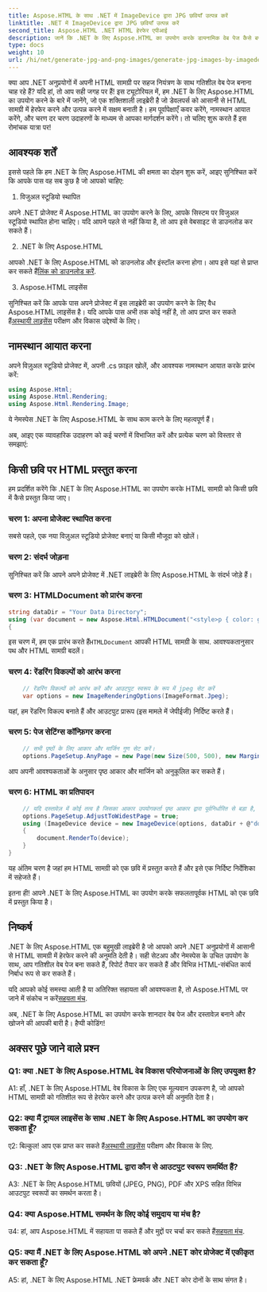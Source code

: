 ```yaml
---
title: Aspose.HTML के साथ .NET में ImageDevice द्वारा JPG छवियाँ उत्पन्न करें
linktitle: .NET में ImageDevice द्वारा JPG छवियाँ उत्पन्न करें
second_title: Aspose.HTML .NET HTML हेरफेर एपीआई
description: जानें कि .NET के लिए Aspose.HTML का उपयोग करके डायनामिक वेब पेज कैसे बनाएं। यह चरण-दर-चरण ट्यूटोरियल पूर्वापेक्षाएँ, नामस्थान और छवियों के लिए HTML प्रस्तुत करना शामिल करता है।
type: docs
weight: 10
url: /hi/net/generate-jpg-and-png-images/generate-jpg-images-by-imagedevice/
---
```


क्या आप .NET अनुप्रयोगों में अपनी HTML सामग्री पर सहज नियंत्रण के साथ गतिशील वेब पेज बनाना चाह रहे हैं? यदि हां, तो आप सही जगह पर हैं! इस ट्यूटोरियल में, हम .NET के लिए Aspose.HTML का उपयोग करने के बारे में जानेंगे, जो एक शक्तिशाली लाइब्रेरी है जो डेवलपर्स को आसानी से HTML सामग्री में हेरफेर करने और उत्पन्न करने में सक्षम बनाती है। हम पूर्वापेक्षाएँ कवर करेंगे, नामस्थान आयात करेंगे, और चरण दर चरण उदाहरणों के माध्यम से आपका मार्गदर्शन करेंगे। तो चलिए शुरू करते हैं इस रोमांचक यात्रा पर!

## आवश्यक शर्तें

इससे पहले कि हम .NET के लिए Aspose.HTML की क्षमता का दोहन शुरू करें, आइए सुनिश्चित करें कि आपके पास वह सब कुछ है जो आपको चाहिए:

1. विजुअल स्टूडियो स्थापित

अपने .NET प्रोजेक्ट में Aspose.HTML का उपयोग करने के लिए, आपके सिस्टम पर विजुअल स्टूडियो स्थापित होना चाहिए। यदि आपने पहले से नहीं किया है, तो आप इसे वेबसाइट से डाउनलोड कर सकते हैं।

2. .NET के लिए Aspose.HTML

 आपको .NET के लिए Aspose.HTML को डाउनलोड और इंस्टॉल करना होगा। आप इसे यहां से प्राप्त कर सकते हैं[लिंक को डाउनलोड करें](https://releases.aspose.com/html/net/).

3. Aspose.HTML लाइसेंस

सुनिश्चित करें कि आपके पास अपने प्रोजेक्ट में इस लाइब्रेरी का उपयोग करने के लिए वैध Aspose.HTML लाइसेंस है। यदि आपके पास अभी तक कोई नहीं है, तो आप प्राप्त कर सकते हैं[अस्थायी लाइसेंस](https://purchase.aspose.com/temporary-license/) परीक्षण और विकास उद्देश्यों के लिए।

## नामस्थान आयात करना

अपने विज़ुअल स्टूडियो प्रोजेक्ट में, अपनी .cs फ़ाइल खोलें, और आवश्यक नामस्थान आयात करके प्रारंभ करें:

```csharp
using Aspose.Html;
using Aspose.Html.Rendering;
using Aspose.Html.Rendering.Image;
```

ये नेमस्पेस .NET के लिए Aspose.HTML के साथ काम करने के लिए महत्वपूर्ण हैं।

अब, आइए एक व्यावहारिक उदाहरण को कई चरणों में विभाजित करें और प्रत्येक चरण को विस्तार से समझाएं:

## किसी छवि पर HTML प्रस्तुत करना

हम प्रदर्शित करेंगे कि .NET के लिए Aspose.HTML का उपयोग करके HTML सामग्री को किसी छवि में कैसे प्रस्तुत किया जाए।

### चरण 1: अपना प्रोजेक्ट स्थापित करना

सबसे पहले, एक नया विज़ुअल स्टूडियो प्रोजेक्ट बनाएं या किसी मौजूदा को खोलें।

### चरण 2: संदर्भ जोड़ना

सुनिश्चित करें कि आपने अपने प्रोजेक्ट में .NET लाइब्रेरी के लिए Aspose.HTML के संदर्भ जोड़े हैं।

### चरण 3: HTMLDocument को प्रारंभ करना

```csharp
string dataDir = "Your Data Directory";
using (var document = new Aspose.Html.HTMLDocument("<style>p { color: green; }</style><p>my first paragraph</p>", @"c:\work\"))
{
```

 इस चरण में, हम एक प्रारंभ करते हैं`HTMLDocument` आपकी HTML सामग्री के साथ. आवश्यकतानुसार पथ और HTML सामग्री बदलें।

### चरण 4: रेंडरिंग विकल्पों को आरंभ करना

```csharp
    // रेंडरिंग विकल्पों को आरंभ करें और आउटपुट स्वरूप के रूप में jpeg सेट करें
    var options = new ImageRenderingOptions(ImageFormat.Jpeg);
```

यहां, हम रेंडरिंग विकल्प बनाते हैं और आउटपुट प्रारूप (इस मामले में जेपीईजी) निर्दिष्ट करते हैं।

### चरण 5: पेज सेटिंग्स कॉन्फ़िगर करना

```csharp
    // सभी पृष्ठों के लिए आकार और मार्जिन गुण सेट करें।
    options.PageSetup.AnyPage = new Page(new Size(500, 500), new Margin(50, 50, 50, 50));
```

आप अपनी आवश्यकताओं के अनुसार पृष्ठ आकार और मार्जिन को अनुकूलित कर सकते हैं।

### चरण 6: HTML का प्रतिपादन

```csharp
    // यदि दस्तावेज़ में कोई तत्व है जिसका आकार उपयोगकर्ता पृष्ठ आकार द्वारा पूर्वनिर्धारित से बड़ा है, तो आउटपुट पेज समायोजित किए जाएंगे।
    options.PageSetup.AdjustToWidestPage = true;
    using (ImageDevice device = new ImageDevice(options, dataDir + @"document_out.jpg"))
    {
        document.RenderTo(device);
    }
}
```

यह अंतिम चरण है जहां हम HTML सामग्री को एक छवि में प्रस्तुत करते हैं और इसे एक निर्दिष्ट निर्देशिका में सहेजते हैं।

इतना ही! आपने .NET के लिए Aspose.HTML का उपयोग करके सफलतापूर्वक HTML को एक छवि में प्रस्तुत किया है।

## निष्कर्ष

.NET के लिए Aspose.HTML एक बहुमुखी लाइब्रेरी है जो आपको अपने .NET अनुप्रयोगों में आसानी से HTML सामग्री में हेरफेर करने की अनुमति देती है। सही सेटअप और नेमस्पेस के उचित उपयोग के साथ, आप गतिशील वेब पेज बना सकते हैं, रिपोर्ट तैयार कर सकते हैं और विभिन्न HTML-संबंधित कार्य निर्बाध रूप से कर सकते हैं।

 यदि आपको कोई समस्या आती है या अतिरिक्त सहायता की आवश्यकता है, तो Aspose.HTML पर जाने में संकोच न करें[सहयता मंच](https://forum.aspose.com/).

अब, .NET के लिए Aspose.HTML का उपयोग करके शानदार वेब पेज और दस्तावेज़ बनाने और खोजने की आपकी बारी है। हैप्पी कोडिंग!

## अक्सर पूछे जाने वाले प्रश्न

### Q1: क्या .NET के लिए Aspose.HTML वेब विकास परियोजनाओं के लिए उपयुक्त है?
   
A1: हाँ, .NET के लिए Aspose.HTML वेब विकास के लिए एक मूल्यवान उपकरण है, जो आपको HTML सामग्री को गतिशील रूप से हेरफेर करने और उत्पन्न करने की अनुमति देता है।

### Q2: क्या मैं ट्रायल लाइसेंस के साथ .NET के लिए Aspose.HTML का उपयोग कर सकता हूँ?
   
 ए2: बिल्कुल! आप एक प्राप्त कर सकते हैं[अस्थायी लाइसेंस](https://purchase.aspose.com/temporary-license/) परीक्षण और विकास के लिए.

### Q3: .NET के लिए Aspose.HTML द्वारा कौन से आउटपुट स्वरूप समर्थित हैं?
   
A3: .NET के लिए Aspose.HTML छवियों (JPEG, PNG), PDF और XPS सहित विभिन्न आउटपुट स्वरूपों का समर्थन करता है।

### Q4: क्या Aspose.HTML समर्थन के लिए कोई समुदाय या मंच है?
   
 उ4: हां, आप Aspose.HTML में सहायता पा सकते हैं और मुद्दों पर चर्चा कर सकते हैं[सहयता मंच](https://forum.aspose.com/).

### Q5: क्या मैं .NET के लिए Aspose.HTML को अपने .NET कोर प्रोजेक्ट में एकीकृत कर सकता हूँ?

A5: हां, .NET के लिए Aspose.HTML .NET फ्रेमवर्क और .NET कोर दोनों के साथ संगत है।